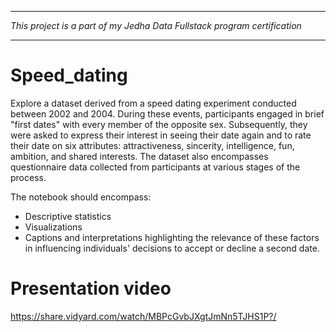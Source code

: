 -----------------------------------------------------------------------------------------------------------------------------

*This project is a part of my Jedha Data Fullstack program certification*

-----------------------------------------------------------------------------------------------------------------------------

# Speed_dating
Explore a dataset derived from a speed dating experiment conducted between 2002 and 2004. During these events, participants engaged in brief "first dates" with every member of the opposite sex. Subsequently, they were asked to express their interest in seeing their date again and to rate their date on six attributes: attractiveness, sincerity, intelligence, fun, ambition, and shared interests. The dataset also encompasses questionnaire data collected from participants at various stages of the process.

The notebook should encompass:

 -   Descriptive statistics
 -   Visualizations
 -   Captions and interpretations highlighting the relevance of these factors in influencing individuals' decisions to accept or decline a second date.

# Presentation video

https://share.vidyard.com/watch/MBPcGvbJXgtJmNn5TJHS1P?/
